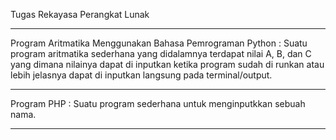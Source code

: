 Tugas Rekayasa Perangkat Lunak
_______________________________

Program Aritmatika Menggunakan Bahasa Pemrograman Python :
Suatu program aritmatika sederhana yang didalamnya terdapat nilai A, B, dan C yang dimana nilainya dapat di inputkan ketika program sudah di runkan atau lebih jelasnya dapat di   inputkan langsung pada terminal/output.
_______________________________

Program PHP :
Suatu program sederhana untuk menginputkkan sebuah nama.
_______________________________
